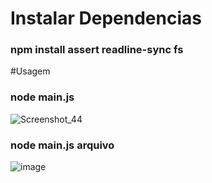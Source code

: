 # Instalar Dependencias
### npm install assert readline-sync fs
#Usagem
### node main.js
![Screenshot_44](https://user-images.githubusercontent.com/108580118/212362062-5aced72e-5345-4d01-9cbc-fc439163bda1.png)
### node main.js arquivo
![image](https://user-images.githubusercontent.com/108580118/212362429-a462a07f-77c4-4cb4-8197-3c3cf1ebc5c1.png)
